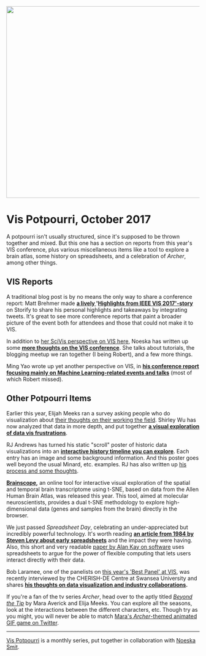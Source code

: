 <p align="center"><img src="https://media.eagereyes.org/wp-content/uploads/2017/10/archer-vis.jpg" width="720" height="500" /></p>

# Vis Potpourri, October 2017

A potpourri isn't usually structured, since it's supposed to be thrown together and mixed. But this one has a section on reports from this year's VIS conference, plus various miscellaneous items like a tool to explore a brain atlas, some history on spreadsheets, and a celebration of <em>Archer</em>, among other things.

## VIS Reports

A traditional blog post is by no means the only way to share a conference report: Matt Brehmer made <a href="https://storify.com/mattbrehmer/highlights-from-ieee-vis-2017"><strong>a lively </strong></a><strong>'<a href="https://storify.com/mattbrehmer/highlights-from-ieee-vis-2017">Highlights from IEEE VIS 2017'-story</a></strong> on Storify to share his personal highlights and takeaways by integrating tweets. It's great to see more conference reports that paint a broader picture of the event both for attendees and those that could not make it to VIS.

In addition to <a href="/blog/2017/ieee-vis-2017-a-scivis-perspective">her SciVis perspective on VIS here</a>, Noeska has written up some <strong><a href="http://noeskasmit.com/ieee-vis-2017-conference-report/">more thoughts on the VIS conference</a></strong>. She talks about tutorials, the blogging meetup we ran together (I being Robert), and a few more things.

Ming Yao wrote up yet another perspective on VIS, in <strong><a href="http://blog.myaooo.com/vis2017/">his conference report focusing mainly on Machine Learning-related events and talks</a></strong> (most of which Robert missed).

## Other Potpourri Items

Earlier this year, Elijah Meeks ran a survey asking people who do visualization about <a href="https://medium.com/@Elijah_Meeks/2017-data-visualization-survey-results-40688830b9f2">their thoughts on their working the field</a>. Shirley Wu has now analyzed that data in more depth, and put together <a href="https://medium.com/visualizing-the-field/655-frustrations-doing-data-visualization-e1087c8176fc"><strong>a visual exploration of data vis frustrations</strong></a>.

RJ Andrews has turned his static "scroll" poster of historic data visualizations into an <a href="http://infowetrust.com/scroll/"><strong>interactive history timeline you can explore</strong></a>. Each entry has an image and some background information. And this poster goes well beyond the usual Minard, etc. examples. RJ has also written up <a href="http://infowetrust.com/history2/?es_p=5048140">his process and some thoughts</a>.

<a href="http://www.brainscope.nl/brainscope"><strong>Brainscope</strong></a><strong>,</strong> an online tool for interactive visual exploration of the spatial and temporal brain transcriptome using t-SNE, based on data from the Allen Human Brain Atlas, was released this year. This tool, aimed at molecular neuroscientists, provides a dual t-SNE methodology to explore high-dimensional data (genes and samples from the brain) directly in the browser.

We just passed <em>Spreadsheet Day</em>, celebrating an under-appreciated but incredibly powerful technology. It's worth reading <strong><a href="https://medium.com/backchannel/a-spreadsheet-way-of-knowledge-8de60af7146e?es_p=5184130">an article from 1984 by Steven Levy about early spreadsheets</a></strong> and the impact they were having. Also, this short and very readable <a href="http://www.vpri.org/pdf/tr1984001_comp_soft.pdf">paper by Alan Kay on software</a> uses spreadsheets to argue for the power of flexible computing that lets users interact directly with their data.

Bob Laramee, one of the panelists on <a href="https://www.youtube.com/watch?v=U4hXNhth5sY">this year's 'Best Panel' at VIS</a>, was recently interviewed by the CHERISH-DE Centre at Swansea University and shares <strong><a href="https://cherishdeblog.wordpress.com/2017/05/02/the-interview-our-new-monthly-researcher-spotlight/"> his thoughts on data visualization and industry collaborations</a>.</strong>

If you're a fan of the tv series <em>Archer</em>, head over to the aptly titled <a href="https://archervisualization.herokuapp.com">_Beyond the Tip_</a> by Mara Averick and Elija Meeks. You can explore all the seasons, look at the interactions between the different characters, etc. Though try as you might, you will never be able to match <a href="https://twitter.com/dataandme">Mara's <em>Archer</em>-themed animated GIF game on Twitter</a>.

<hr />

<a href="/section/vis-potpourri">Vis Potpourri</a> is a monthly series, put together in collaboration with <a href="http://noeskasmit.com/about/">Noeska Smit</a>.
